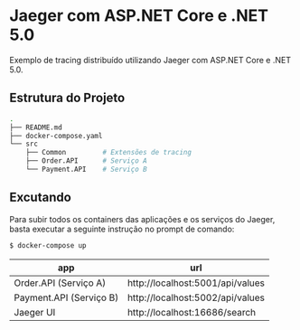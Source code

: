 # Jaeger com ASP.NET Core e .NET 5.0

Exemplo de tracing distribuído utilizando Jaeger com ASP.NET Core e .NET 5.0.

## Estrutura do Projeto

```bash
.
├── README.md
├── docker-compose.yaml
└── src
    ├── Common         # Extensões de tracing
    ├── Order.API      # Serviço A
    └── Payment.API    # Serviço B
```

## Excutando

Para subir todos os containers das aplicações e os serviços do Jaeger, basta executar a seguinte instrução no prompt de comando:

```bash
$ docker-compose up
```

|  app |  url |
|------|------|
|  Order.API (Serviço A)| http://localhost:5001/api/values  |
|  Payment.API (Serviço B)| http://localhost:5002/api/values |
|  Jaeger UI | http://localhost:16686/search  |